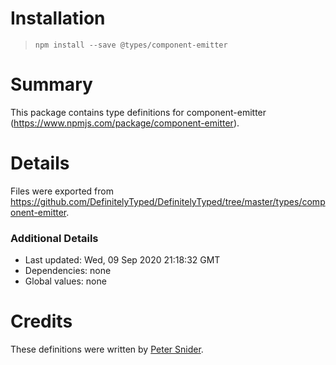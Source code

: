 Installation
============

> `npm install --save @types/component-emitter`

Summary
=======

This package contains type definitions for component-emitter (https://www.npmjs.com/package/component-emitter).

Details
=======

Files were exported from https://github.com/DefinitelyTyped/DefinitelyTyped/tree/master/types/component-emitter.

### Additional Details

-   Last updated: Wed, 09 Sep 2020 21:18:32 GMT
-   Dependencies: none
-   Global values: none

Credits
=======

These definitions were written by [Peter Snider](https://github.com/psnider).
